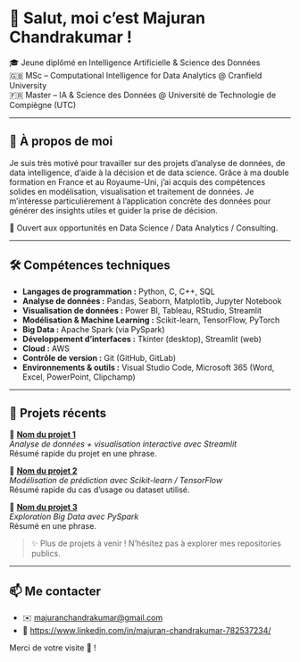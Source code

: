 # 👋 Salut, moi c’est Majuran Chandrakumar !  
🎓 Jeune diplômé en Intelligence Artificielle & Science des Données  
🇬🇧 MSc – Computational Intelligence for Data Analytics @ Cranfield University  
🇫🇷 Master – IA & Science des Données @ Université de Technologie de Compiègne (UTC)

---

## 🧠 À propos de moi

Je suis très motivé pour travailler sur des projets d’analyse de données, de data intelligence, d’aide à la décision et de data science. Grâce à ma double formation en France et au Royaume-Uni, j’ai acquis des compétences solides en modélisation, visualisation et traitement de données. Je m’intéresse particulièrement à l’application concrète des données pour générer des insights utiles et guider la prise de décision.

🚀 Ouvert aux opportunités en Data Science / Data Analytics / Consulting.

---

## 🛠️ Compétences techniques

- **Langages de programmation :** Python, C, C++, SQL  
- **Analyse de données :** Pandas, Seaborn, Matplotlib, Jupyter Notebook  
- **Visualisation de données :** Power BI, Tableau, RStudio, Streamlit  
- **Modélisation & Machine Learning :** Scikit-learn, TensorFlow, PyTorch  
- **Big Data :** Apache Spark (via PySpark)  
- **Développement d’interfaces :** Tkinter (desktop), Streamlit (web)  
- **Cloud :** AWS  
- **Contrôle de version :** Git (GitHub, GitLab)  
- **Environnements & outils :** Visual Studio Code, Microsoft 365 (Word, Excel, PowerPoint, Clipchamp)

---

## 📁 Projets récents

🔹 **[Nom du projet 1](lien_vers_repo)**  
*Analyse de données + visualisation interactive avec Streamlit*  
Résumé rapide du projet en une phrase.

🔹 **[Nom du projet 2](lien_vers_repo)**  
*Modélisation de prédiction avec Scikit-learn / TensorFlow*  
Résumé rapide du cas d’usage ou dataset utilisé.

🔹 **[Nom du projet 3](lien_vers_repo)**  
*Exploration Big Data avec PySpark*  
Résumé en une phrase.

> ✨ Plus de projets à venir ! N’hésitez pas à explorer mes repositories publics.

---

## 📫 Me contacter

- ✉️ majuranchandrakumar@gmail.com 
- 💼 https://www.linkedin.com/in/majuran-chandrakumar-782537234/ 

Merci de votre visite 👀 !
